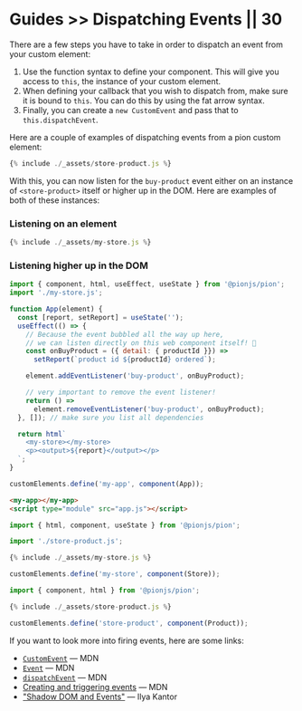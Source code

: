 # Guides >> Dispatching Events || 30

<style data-helmet>
  html { --playground-ide-height: 540px; }
</style>

There are a few steps you have to take in order to dispatch an event from your custom element:

1. Use the function syntax to define your component. This will give you access to `this`, the instance of your custom element.
2. When defining your callback that you wish to dispatch from, make sure it is bound to `this`. You can do this by using the fat arrow syntax.
3. Finally, you can create a `new CustomEvent` and pass that to `this.dispatchEvent`.

Here are a couple of examples of dispatching events from a pion custom element:

```js
{% include ./_assets/store-product.js %}
```

With this, you can now listen for the `buy-product` event either on an instance of `<store-product>` itself or higher up in the DOM. Here are examples of both of these instances:

### Listening on an element

```js
{% include ./_assets/my-store.js %}
```

### Listening higher up in the DOM

```js playground events app.js
import { component, html, useEffect, useState } from '@pionjs/pion';
import './my-store.js';

function App(element) {
  const [report, setReport] = useState('');
  useEffect(() => {
    // Because the event bubbled all the way up here,
    // we can listen directly on this web component itself! 🎉
    const onBuyProduct = ({ detail: { productId }}) =>
      setReport(`product id ${productId} ordered`);

    element.addEventListener('buy-product', onBuyProduct);

    // very important to remove the event listener!
    return () =>
      element.removeEventListener('buy-product', onBuyProduct);
  }, []); // make sure you list all dependencies

  return html`
    <my-store></my-store>
    <p><output>${report}</output></p>
  `;
}

customElements.define('my-app', component(App));
```

```html playground-file events index.html
<my-app></my-app>
<script type="module" src="app.js"></script>
```

```js playground-file events my-store.js
import { html, component, useState } from '@pionjs/pion';

import './store-product.js';

{% include ./_assets/my-store.js %}

customElements.define('my-store', component(Store));
```

```js playground-file events store-product.js
import { component, html } from '@pionjs/pion';

{% include ./_assets/store-product.js %}

customElements.define('store-product', component(Product));
```

If you want to look more into firing events, here are some links:

* [`CustomEvent`](https://developer.mozilla.org/en-US/docs/Web/API/CustomEvent) — MDN
* [`Event`](https://developer.mozilla.org/en-US/docs/Web/API/Event) — MDN
* [`dispatchEvent`](https://developer.mozilla.org/en-US/docs/Web/API/EventTarget/dispatchEvent) — MDN
* [Creating and triggering events](https://developer.mozilla.org/en-US/docs/Web/Guide/Events/Creating_and_triggering_events) — MDN
* ["Shadow DOM and Events"](https://javascript.info/shadow-dom-events) — Ilya Kantor
